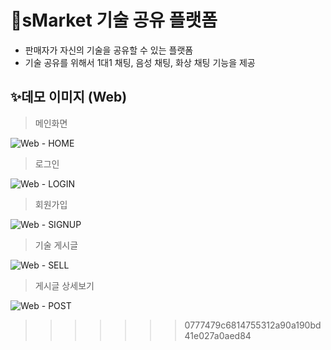 # 🚀sMarket 기술 공유 플랫폼

- 판매자가 자신의 기술을 공유할 수 있는 플랫폼
- 기술 공유를 위해서 1대1 채팅, 음성 채팅, 화상 채팅 기능을 제공
  <br>

## ✨데모 이미지 (Web)

> 메인화면

![Web - HOME](https://user-images.githubusercontent.com/94473725/215111933-0aabc1ee-e971-479b-8a68-937b4a816e49.png)

> 로그인

![Web - LOGIN](https://user-images.githubusercontent.com/94473725/215111983-f6516e5e-071c-43e2-9e93-5f1afaa5f694.png)

> 회원가입

![Web - SIGNUP](https://user-images.githubusercontent.com/94473725/215111978-5a4dda96-b746-41e3-b063-786846c84dc9.png)

> 기술 게시글

![Web - SELL](https://user-images.githubusercontent.com/94473725/215111972-c0c31f18-798c-4463-a846-c7c036afb040.png)

> 게시글 상세보기

![Web - POST](https://user-images.githubusercontent.com/94473725/215111961-7481f90f-60c9-4ff5-99a0-c026a2f779b0.png)
>>>>>>> 0777479c6814755312a90a190bd41e027a0aed84
